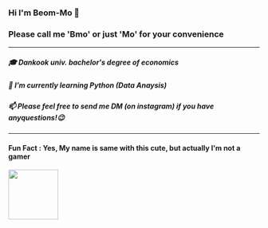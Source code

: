 ### Hi I'm Beom-Mo 👋
### Please call me 'Bmo' or just 'Mo' for your convenience

---

##### 🎓 Dankook univ. bachelor's degree of economics
##### 🌱 I’m currently learning Python (Data Anaysis)
##### 📫 Please feel free to send me DM (on instagram) if you have anyquestions!😉

---

#### Fun Fact : Yes, My name is same with this cute, but actually I'm not a gamer
<img src="https://user-images.githubusercontent.com/79951566/110274825-1d586b80-8013-11eb-8ce1-0a2e4225e59f.jpg"  width="100" height="100">

<!--
**BmoAn/BmoAn** is a ✨ _special_ ✨ repository because its `README.md` (this file) appears on your GitHub profile.

Here are some ideas to get you started:

- 🔭 I’m currently working on ...
- 🌱 I’m currently learning ...
- 👯 I’m looking to collaborate on ...
- 🤔 I’m looking for help with ...
- 💬 Ask me about ...
- 📫 How to reach me: ...
- 😄 Pronouns: ...
- ⚡ Fun fact: ...
-->
